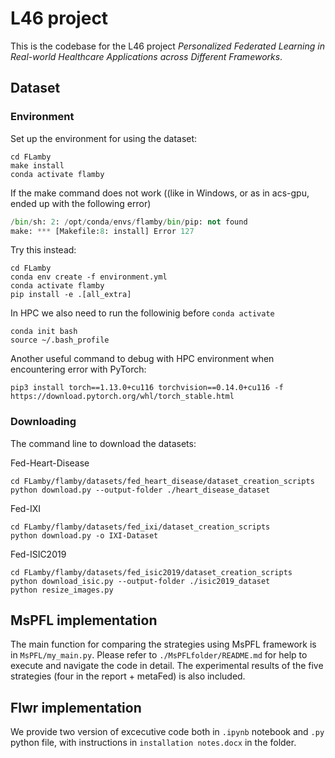 # L46 project

This is the codebase for the L46 project *Personalized Federated Learning in Real-world Healthcare Applications across Different Frameworks*.

## Dataset

### Environment

Set up the environment for using the dataset:

```
cd FLamby
make install
conda activate flamby
```

If the make command does not work ((like in Windows, or as in acs-gpu, ended up with the following error)
```python resize_images.py
/bin/sh: 2: /opt/conda/envs/flamby/bin/pip: not found
make: *** [Makefile:8: install] Error 127
```

Try this instead:
```
cd FLamby
conda env create -f environment.yml
conda activate flamby
pip install -e .[all_extra]
```

In HPC we also need to run the followinig before `conda activate`
```
conda init bash
source ~/.bash_profile
```

Another useful command to debug with HPC environment when encountering error with PyTorch:

```
pip3 install torch==1.13.0+cu116 torchvision==0.14.0+cu116 -f https://download.pytorch.org/whl/torch_stable.html
```

### Downloading

The command line to download the datasets:

Fed-Heart-Disease
```
cd FLamby/flamby/datasets/fed_heart_disease/dataset_creation_scripts
python download.py --output-folder ./heart_disease_dataset
```

Fed-IXI

```
cd FLamby/flamby/datasets/fed_ixi/dataset_creation_scripts
python download.py -o IXI-Dataset
```

Fed-ISIC2019

```
cd FLamby/flamby/datasets/fed_isic2019/dataset_creation_scripts
python download_isic.py --output-folder ./isic2019_dataset
python resize_images.py
```

## MsPFL implementation

The main function for comparing the strategies using MsPFL framework is in `MsPFL/my_main.py`. Please refer to `./MsPFLfolder/README.md` for help to execute and navigate the code in detail. The experimental results of the five strategies (four in the report + metaFed) is also included.

## Flwr implementation

We provide two version of excecutive code both in `.ipynb` notebook and `.py` python file, with instructions in `installation notes.docx` in the folder.
